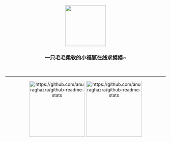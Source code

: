 <div align="center">
  <img height="128" src="https://cdn.jsdelivr.net/gh/BuDingOwO/BuDingOwO@master/Picture/Overview-IMG.gif" alt="">
</div>
<h3 align="center">一只毛毛柔软的小福腻在线求摸摸~</h3>
<div align="center">
  <a href="https://www.forcecat.cn/"><img src="https://img.shields.io/badge/Official-官网-blue" alt=""></a>&emsp;
  <a href="https://twitter.com/BuDingOwO/"><img src="https://img.shields.io/badge/Twitter-%E6%8E%A8%E7%89%B9-blue" alt=""></a>&emsp;
  <a href="https://space.bilibili.com/526154182"><img src="https://img.shields.io/badge/Bilibili-B%E7%AB%99-ff69b4" alt=""></a>&emsp;
  <a href="mailto:admin@forcecat.cn"><img src="https://img.shields.io/badge/Email-邮箱-blue" alt=""></a>&emsp;
  <img src="https://visitor-badge.glitch.me/badge?page_id=BuDingOWO" alt="">
</div>

<hr>

<div align="center"><img src="https://count.getloli.com/get/@BuDingOwO" alt=""></div>

<div align="center">
  <img height="175px" src="https://github-readme-stats.vercel.app/api?username=BuDingOwO"  alt="https://github.com/anuraghazra/github-readme-stats"/>
  <img height="175px" src="https://github-readme-stats.vercel.app/api/top-langs/?username=BuDingOwO&layout=compact"  alt="https://github.com/anuraghazra/github-readme-stats"/>
</div>

